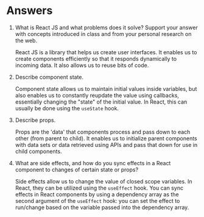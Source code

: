 # Answers

1. What is React JS and what problems does it solve? Support your answer with concepts introduced in class and from your personal research on the web.

    React JS is a library that helps us create user interfaces. It enables us to create components efficiently so that it responds dynamically to incoming data. It also allows us to reuse bits of code.

2. Describe component state.

    Component state allows us to maintain initial values inside variables, but also enables us to constantly reupdate the value using callbacks, essentially changing the "state" of the initial value. In React, this can usually be done using the `useState` hook.

3. Describe props.

    Props are the 'data' that components process and pass down to each other (from parent to child). It enables us to initialize parent components with data sets or data retrieved using APIs and pass that down for use in child components.

4. What are side effects, and how do you sync effects in a React component to changes of certain state or props?

    Side effects allow us to change the value of closed scope variables. In React, they can be utilized using the `useEffect` hook. You can sync effects in React components by using a dependency array as the second argument of the `useEffect` hook: you can set the effect to run/change based on the variable passed into the dependency array.
